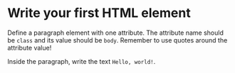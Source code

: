 # Write your first HTML element

Define a paragraph element with one attribute. The attribute name should be `class` and its value should be `body`. Remember to use quotes around the attribute value!

Inside the paragraph, write the text `Hello, world!`.